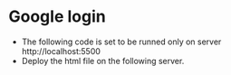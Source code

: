 # Google login

* The following code is set to be runned only on server http://localhost:5500
* Deploy the html file on the following server.
